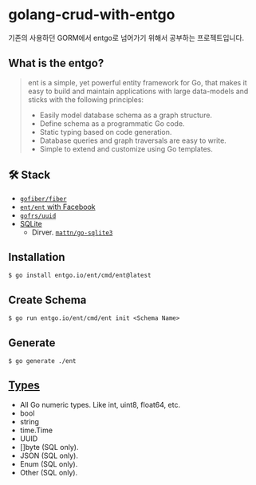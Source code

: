 # golang-crud-with-entgo
기존의 사용하던 GORM에서 entgo로 넘어가기 위해서 공부하는 프로젝트입니다.  

## What is the entgo?
>ent is a simple, yet powerful entity framework for Go, that makes it easy to build and maintain applications with large data-models and sticks with the following principles:  
> - Easily model database schema as a graph structure.
> - Define schema as a programmatic Go code.
> - Static typing based on code generation.
> - Database queries and graph traversals are easy to write.
> - Simple to extend and customize using Go templates.

## 🛠 Stack
- [`gofiber/fiber`](https://gofiber.io/)
- [`ent/ent` with Facebook](https://entgo.io/)
- [`gofrs/uuid`](github.com/gofrs/uuid)
- [SQLite](https://www.sqlite.org/index.html)
  - Dirver. [`mattn/go-sqlite3`](https://pkg.go.dev/github.com/mattn/go-sqlite3@v1.14.15?utm_source=gopls)

## Installation
```shell
$ go install entgo.io/ent/cmd/ent@latest
```

## Create Schema
```shell
$ go run entgo.io/ent/cmd/ent init <Schema Name>
```

## Generate
```shell
$ go generate ./ent
```

## [Types](https://entgo.io/docs/schema-fields/)
- All Go numeric types. Like int, uint8, float64, etc.
- bool
- string
- time.Time
- UUID
- []byte (SQL only).
- JSON (SQL only).
- Enum (SQL only).
- Other (SQL only).